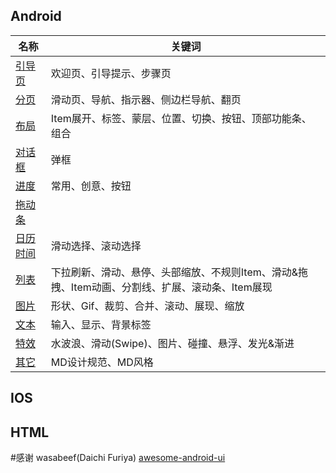 
## Android
名称| 关键词 
---|---
[引导页](Android/引导页.md)|欢迎页、引导提示、步骤页
[分页](Android/分页.md)|滑动页、导航、指示器、侧边栏导航、翻页
[布局](Android/布局.md)|Item展开、标签、蒙层、位置、切换、按钮、顶部功能条、组合
[对话框](Android/对话框.md)|弹框
[进度](Android/进度.md)|常用、创意、按钮
[拖动条](Android/进度.md)|
[日历时间](Android/日历时间.md)|滑动选择、滚动选择
[列表](Android/列表.md)|下拉刷新、滑动、悬停、头部缩放、不规则Item、滑动&拖拽、Item动画、分割线、扩展、滚动条、Item展现
[图片](Android/图片.md)|形状、Gif、裁剪、合并、滚动、展现、缩放
[文本](Android/文本.md)|输入、显示、背景标签
[特效](Android/特效.md)|水波浪、滑动(Swipe)、图片、碰撞、悬浮、发光&渐进
[其它](Android/其它.md)|MD设计规范、MD风格

## IOS

## HTML


#感谢
wasabeef(Daichi Furiya) [awesome-android-ui](https://github.com/wasabeef/awesome-android-ui)
